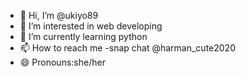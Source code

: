 - 👋 Hi, I’m @ukiyo89
- 👀 I’m interested in web developing 
- 🌱 I’m currently learning python
- 📫 How to reach me -snap chat @harman_cute2020
- 😄 Pronouns:she/her

<!---
ukiyo89/ukiyo89 is a ✨ special ✨ repository because its `README.md` (this file) appears on your GitHub profile.
You can click the Preview link to take a look at your changes.
--->
